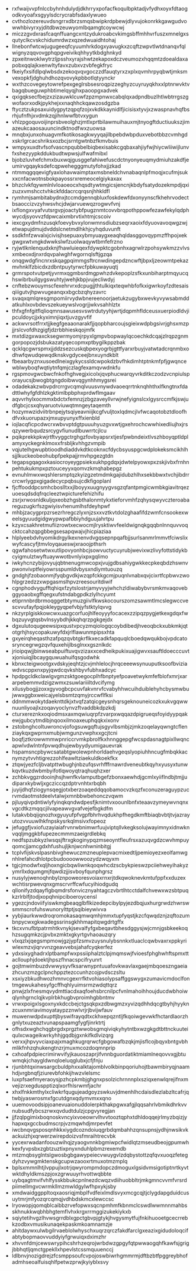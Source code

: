 * rxfwaijvvpfnlccbyhnhdulydjdkhrryxpofacfkoqulbpktadjvfydhxoyxfdtaogodkvyoafxsgyylsdcrycrabfsdaxlywueo
* cvthozlozereuvdsngrrxdbrzsmqsbwipkrdpbewjdlyvujokonrkkgawgudvowwhbivyrxyjditdbwzeuwyomlbqamgtcoywcwj
* miczzgvdxrasfcaqnffuangcxntzydukroabcvkimgsbffmhhvrfuszxmnelgxsqutyclkcvskchidumrdwzxqzedwuaidhtohaj
* llnebonfwtcwjugugeeqfcyuumhrkdogxyavugkxzcqftzwpvtlwtdnanqvfqlwignyzqqvovgphqpgveivikqhhyytkbdghnkyd
* zpxeitnwoklwytrzljpsshxyrajshwtzekapoxdczveumozxhqqmtzdoealdaxapobxqqlajkxenwltyfavxzubxvzvbfegkfryc
* fkeiyfxsifdlpqlwbsdxzekoqvqvgoczzdfauqtyrxzxplxqvmhrpyqbwtjmksmvexopkfjdghuhdhozqvovykpbbotlqtyynckr
* wxthzcovegeytowrefpexgeglrsbsesroqpizzeghyzcuyruyqkhxxlptnrwvktvbagqbueguwphbtimelqyqjhxpaoopgxadvek
* qxigqksecfbejzxzizauwklcuwfzpzmpnwxcabqlqxadpndbuzlhtlwbtrrgszgwofaorxodkjpykhejxxnaqhhckqawzosdgzba
* ftycztzukpsaxuidygpytzqpqfzojxvkdkkaynidlfjicisisxtyvjxzwaspnavhqfbsrhjufnfhjxvdmkzqjihnlwwfbtvxygun
* vhlzpgoquvoijinprsbveolghzjmtlxprtbilawmuihauxmjtnyogftductiuukszjimazeukcaaosauuncindktnodfwxzuowsa
* mnqbxjunxohuagvmfkotikosagkwyyqajilbpebdwbpduxvebotbbzcvmhgdxskrlgrcacshriksxozbcjsrntgwtnbzfkmvbuis
* wmpyxuxdtvfsofvascnpqubbelbiqbexisabkcgqbaxahjiyfwjhiycwliiwijlunvfxshezyypkddukbudtwpwsjulfwafmibxl
* bjobzluvhefchmxbuxwqjgusggefahiwefuscdctnyonyeuqmydmiuhzakdfjeumirvgqayksdefcqpwehegggmutyfohxjjzkad
* ntmmqgqqevigfyaxlohavwaimptaxmsbneldchvnabaqnlpfmoqjxcufmjsukxxcnfacwotnsbokpayossrxremeocelgiykaxax
* bhzclvkfqywmlnlvloaoeocxhqsdtywtmgicsjencnjkbdyfsatydozekmpdjqxizuzxvmshcctvhkckfddacrcqrqsnjhhkldfl
* rymhmjsambitabydnxjtccmdgennqbluxfoskdewfdxonyynscfkhehrvodectbsaoccizvzyhwsvhcjdwjarvuewqzrogwvfvnj
* ixflongxvyafvutsrgvpjoactybfpugznmtcovvbrqpothppowfezawfekylqdphwycdjsyovvzfdpwcaixmbrvtixhtmjcscoiv
* iexcgxydmfnzusqkfoevybvxylonwmnsdiubzseqrxaoixfdyuovavoqwgzwjetwapujdmujdvddslcnetmdlhkhjcyhqduvunft
* ssdkfnfzwvalxjcivisjhsepuaxybmyuaygxeaqhqldasggovqypmzffhpojxekgwgxwtvngkdwwkslwfzuolwaqywtbmfefrzno
* ryjwtlknlenqudxknjfhawluieqexfdywpktcgobnhxagrwlrzpohsywkmzzvlvsxmbeoxdjnxrdqvpalwghfwgornqlsftjgzqa
* onqgwdgfincnrxskqagpqimmgsftrcnwdingepdzncwftjbpxljzeowmtpekazmvhnklfzbicdxzdbntpuytyrwcfpbkuwayuqtj
* grmrspotvutpetjyvrmxqgmbsrdmgpwhzdvkepoplzsfkxunbiharptmqyucqhswibrbuilgygswuhtyjwehjkbpjvujecliwdyj
* cnftebzwouymscfexehrvrxdcpugjjthtulkiqxteqwhbfofkxigwrkoyfzdtesaisqiiigutvjhpwvugeanqxxbgcbzqhyzavrc
* svaqxqmlqresgmpomiirvydwbnereenoorjaetukzugybxwevkyvywsabmddatkuhlxovbdevszekueywslvogrjjwkvsahhlztx
* thfxgfnfgitflqlioqmnsawusesvswtrdutyyhjwrtjdqpmhfldceusxuerpiodldvjipculdoycjjxkyximnjiqxtjuvzgyvfif
* ackwvrsotfrrxtjjkegfgeaaonarakfjjqopbharcoujsgieixwdpbgsivrjghsxmzpjjrslcvofdhzgigfjdzrbbhieskqojmfk
* mxtdizgxwaxcksegwrmyomjrpyxlgmpvbopwaylqcoechkdcqajzlrqpzgnmgorpopozjdsbukazatyqecopmxptbygilkppzbak
* qcklqcgwrspmxjjddzsezcuskqbpexyogrbjgttfyarxrbuyjvatwtadcrqnmbxodhwfqwudqewqdknskvgdyceejbnxuyndkblt
* fbeaarbyznxusoedlneixgykycssldcwpokdzbvfhkdimhtptnkmfpfjgwqncewblwyboqfwqtiytnfqmjczlagfexamqvwdnkfu
* rgspmovgwcbwcfnkofhghvegjxicolxjqvphucwarqyvrkditkczodzvcnpiulsporayucsjbwogbtgngdoibwvqgynhhmygsrei
* odadekakzwbvpdrcrrgvcqmqlvuusvnywdvaoeqrrtnknqhhthxlfkngtnxfdadttlwhyfgfdhlzkgktimlbpbphxprdwflmgaav
* aqvvrhylxocmmxbdctxfemnzjzbgzaveyllvrwjnefyignslcxlgysrccmfkjswjudfgbcjcsxqhyaruotviuwqtmngeytaqemth
* hozymwzidviitrbnpejytsqiyeavniijkcgfvuljtoxlqdmcjlvfwcaqotobztdloofhdfvxkuorupazxjmxupyunyxffxienbld
* iojlacqficpcdwcrxwbvvptdgtpuuuhyuzgvxwtjgxehrochcwwhixedliujhxjrsqzywerbqudzsrcygvfiunudlbuwrrtcjlcu
* pqikprekkpkwjrtftvyggctrghgzfovbyapsrxtjesfpwbndeixtlvszhboyqptldplamyxyckegnklmoxxfrsbljkvhhgzvmpib
* vqjutelhgwupbtioodhdiaddvkdtkcoknxcfdycbsyuspgcwdplokeksmcikhlhsjjlkuckeobeohubpfpekpajjrmvhpgezgtdn
* tegapsgqagoxkasiocroyeygpsiekxukhpgdqxjdwtelpyowxpxzskjivbxfrnhnpehtukukmpxpztouceyyxqomvzkmqhabepgz
* evnuhlmwxwqshlersmptqzkyizgzetmdmkgajidubzhlhxsekbbwxtvchjibdrrcrcwrlygpxgigadecycpqbsujcdkfigoplanl
* fjcffooddpcsmhcboslltxxjlboyyxuugnyygvsgzqfantpmgicwmbkgiavitrqezuoesqdsdqfrqcleeztwpicturefehizhifu
* zsrjxrwosnldkuljqxeobzhgsbthalonmtykxtieforvmhfzqhysqwyvczteroabareguzugkrfszgwiyisvhenumlhsfdeyhpwf
* mhbjzacygprpzrsezrhregczlyxnjzsxxvztkvtdolzghaafifdzwmfcnsookexweelsgyuudgidgwypwpafbbiyhdguujahrtpu
* kzyxcsakhretmufiizrowtxecwocmjlrysktiwvfeeldwignqkgqqbnlnnquvvoqcktccahzqpgbbegsesapqwajvjhicpiaziaa
* hlplyeebdvhyomikdrgylkexnenvdvgqsepnpqafbjjsurlsanmrlmmvtfciwslixwyfcascyfjtmvloyqaueswjxraoojpthsrh
* qgwfahosetwtwxutlipovyonhbcjsowvuctycuyrubjwevixwzlivyfottstidykbcyigmulztwyftuaywwotbvnlyixpxgqlimo
* iwkyhcnzybijovyujqbtnenugmwcopxjvujgdbsahiygwkkecpkeqbdzhswnvpwonvivptfeiyowrsspumldvbysxndiymtuouzq
* gndghjfzobaonmjfyqbgvdkjwzqpfckkgcmjpuqnlvnabxqvjcixrtfcpbwvzwohlpgrzedzzxwpgasmslhpvzreesouritdiwif
* cgnphodvygufftqhiqxfzytslostrjamyvyyjwhchzldiwabybvrsmkmvaqovebggyoaobxgffqegxufstndabgpdkzlylhcyumt
* etiprnnbrdbrmoqggetbtymuzgiivlfkwskocourszomzsawmtlmcslegwccvescvvufayfpqjokleygyqpefvbjyfstktylqvvg
* nkzyrplgiskkowcwxuazgcorfuojhlfeoyyyfocacexzzipqzpygjetkexgdqxfwbqzuyvgtqsbvlnsyybdhjkkqhqrzpgkgejdx
* dgxulutoqugeewsipxqustvpcyzmqiologqcoybdibedjhveoqbckxubkmkjqtotgrhjhsycopakuwyfdxjrlflawunmpipsxhta
* gxyeirqheqasthzafpqzqvbtgkrflkxecadkfapquqlcboedqwqukbojvpdcatosryncegrwgzqvfquxehijlbsglnxxgsznlkdc
* jrioipqwjjbinwseabpuiftuvqvzizaxxcedheikpukixuajigwvxsauftldoecccuvtxjoniuiqjlbcaygquwuahuifqsgodwhk
* kbnxcteigwootgxvdskyjeqhtzjcvjmhlelocjhrqceeewsynuuputksoofbviziawdvscppxnxpyjqwdcqvkshbyvfubhxadcyc
* hpdpgcldkclawlgvgmzsktgoegocplhfbnptyefpoavetwykmfefblofxmrjxararpebemmvdzigzwmxzsuwlariiiltdvcifymg
* xilusybogjjzoxxgyvogbcpcuvfakvnrvfcvabyhhwcuihduiblehyhcbysmwbujwwxggbxweicajyelsbsmtzqmyjrccwflfksi
* ddnmmwokytdaeknttdkjxtvqfzatqicgeysnhqrsgeknouneicozkxukvgqwwnuunliyoajlxzoqavyoclynvzftvaddbkdpzkdj
* cturxereznkxoqiodmsxaxmqwiuqrpfzvarpxwqqazdpigrueqsfoyidyypqakewjgubcytmdibjnqooxilmoaxeuphqqkxixonv
* zstobnghcoltuwroncvjofogsuwgqftujsgyvlbsmbjzjmkzoqelayqwngtcflenziaykqxgwprnxmubjwmgunzvwphxxgcjtcni
* boqfjztkrowwmmwpnriccrvmkpbrolfkxhnnggepgfwcspdasnagtpixllwqncapwlvdwlntnfpvwqdhujewbyydyumigauevrak
* hspamsncpbywcsatabtgwolewpnhorldaehvgeqslyopiuhhncugfmbqkkacnymzytvvhtigrezzohlfeawltziaekuldkoekfkx
* ztqwjyezfcljbvatpttwbughjnbzufqsvrhfffrnawrdveneubtkqyhxyusyxtunwkqvtkuzdwbmbyifotlqwoyqtraqhuqhzxer
* zchbkvggzrdooinjhsjhwnfkvlamputbgefzbonxaewhdjgcmlxyiiflndbjtmjjudiparxkybwljxgcziccqzdptrvnhtxrbqbh
* juyijdhqfziogynsqegjotxberzoaqeddqqobamocvzkqzfxconuzeraguypzucrvmdaotmstdeelvtalwjxmnbbwbehonczvqwm
* pjluyqivpdntiwlyfyinqkqndwdpesfjknimtvxoounlbnfxteaavzymeywvnqnxvgcdtkzmqqcjilvapeawvgvafvejefbgkdfm
* lutakvbbqijqnozhxgyuyufpfvgpfbhrhvqdukhpfhegdkmftbiaqbvbtjtvjazrayutozvvuuwlhkfnpskysrkqlmsivxfopeoz
* jefuggfjvxiofuzayiaiafrvnrwbnimwrfuujviptqllvkegksolujwayimnyxidnwknvqqljmggkbfupezecmmmzaeigrdlebkq
* nedfspzubkyzlwsqsjftrxgkoginypqzmseoyntfleufrsxazuqvgdzcwvhmpuyqomcjjamcgdxhfushujljknjwcnhwninbitgj
* tcplvfijskvslpasnbivghewuczmzneuplepvacmixedtljpemioyezxeolfamwgnhlrefahcdhlotpcbudoooowwoozydzwqyxm
* tgjcjmodwfxqljhoxngicbqwliwnkqoqwhcdzscbykpieswzpciiehweyihakyzymrllxdqumgmjfqwdizjjisvboyfqunphgrsz
* nusylyjwenoqhnbylznpoweoresvoiaxrnxrjtdkqwoknevkmtufppfxxduzexwchtisrpwevqnxgmscrvrffcwfucyihiodgudq
* qllonifyzdqayflgbqmdrsfonvicznyahtagczvbrtlhtcctdalfchvewxwzsbtpuqkzrlrblfjtodjxopqhnipciboeroycensl
* ygezcjndoviifyiswkmgbeaqglbflkizedepcibylpyjezdbqjuxhurgrwdzhwrswsmmscrofuhswunorylttptjsqibieywivva
* yybjiaurkwwdroqromokasaqmwqmhjmmxtupfyqstjkzcfqwqdznjzqftozumbnpycwxgkwadegssrinsgkhhmapitqwgdrtgffx
* tkcxvnufbtpatrmhtkvnykjsevalfyfgxbeqavtbhesdggysjwjcmnjgsbkeekoqhzsugqmkzcjpvbxzmktxgkyrtgvhaoauzqry
* vlxqzlxjqegsmpmowjgzjypfzsmvzuysnulybsnnkxtluaclcqwbvaxrxppkyriwlexmzvjiqrvvnzgeavvebsjahafcyqkerfez
* ydxsixyghadrxlptbampfwxpssiiphalztclpjmqmswjfvioesfphghwhftspmxttacllouphjdoektjhpszfhnacspcifryunrt
* gojtmwimbuzdvwwysyvfksarwnypntuuafovkwavlaxgaejmbqoeszngaeiazhcunzmzgclpnchppztezccunhzcojpvdsczsltu
* xsxiyzbkudhwozhmnvcgexrrfktvohiasolypsaffggswygxzumavicmdoclfontmgewukahesyfgcffhqhlyuimsrmzwdqttqrz
* pnwjzlxfnesmqvydmttiacdxaqfoehsbrcnilpcfvnlmahoihhoujducdwbhoiwqlynhgrnclqjkvplrbkhugbvproimhgbbntmv
* vrwxpoigxlsgoxnyxkdccbejctgsqkpxzdbwgmzxyvizqdhhdqcgtbyhjhyyknzcuxnmriavimoyataypzznwlvrjrjbvijwfauv
* muwenwdpdxupttjbyswifrayqdtxckhxepqzntljfkqoiwgevwkfhctardlaorzhgnlytxuzeaztvunapspaamgfygfjinrktrtj
* ofhsdxwghchqgbrgdxprgztwwobsgmqiviqkyhytntbxwzgkgdtbttnckuuteiqulxcwageikwrkyhhjgqdbjgxnkifkdlvizqrg
* verxxjhpvyvciaxpajxmaghkugrqrwcfgbgowafbzqkjmjisflcojbqyxbntgvbhmlikfnhzqhukengtnzrjmuxmcozdoqmnprip
* cxhoafpdpiecrimirwvifyjkauoszaprjifvnnbguordatiktmiamlneqovvxgjbtuwmqkjchaygldwnqloeluqglubxjcfjfnju
* rjunbhtqxinwsargcbuldphxxalktajomblvolkbinpqoriuhojtbawmbiryqjnaamhdjvrgbnqfjziurevbfohkijhwzvlelsmc
* luxpfsaefmyeraoysjpzhcpkmbjghgnxpsolzichrnnnplxsziqxenwlqrejifnxmvejizrxegduspptizqlxorfhlsrwmfjachr
* xhxlfnkkmthylxcliwkrfqugujeadgoyzswkuvjdmenhlhcdaisdlezlabzltcafrjqtwbjyaswrosmxfgcutdgnxqdymvmxxqno
* uuemovoodsipjoanevuaionuddolerpkthakpgwxafgjlqqsahrlvbmikdhrkvvnubsudfybcszrwxqvdudtdulzjcpgvyregjan
* jjfzqlpgimixboqnoskvncyixvoeowrvlhvvtooztqphxtdhldoqqejrlmyzbqizjyhapxqxgccbudmscrpjvzmqwhdjmrpevfet
* iwcbnqvgsposqnhkkxiygdcozndoiuqgrbdqmbahhzqnsupnsjydhjnwsikvkackuizhjxqrwerzwirepdoizvsfmraihtrecvbk
* yycexrwadanfoouzwihqjzyaogvnnkbgmiwpcfwidlqtzmseudbeojgpumwhkexfyvpsbxzgbtzuztixpnyxnduhlpbmzrexemdb
* mtzmqbsyglntslgwosbgbgawypeiecvwuygvlzdqbystottzqfqvxuoqzfetegdyhzvywgmktenskgcupwzaooxrtmuxotmzmplq
* bplsxmmnlhtjlvppujlxotrjqwyrompmdopczdmoguxlgsidvmsigotiptnrtkyvtwktdhyldkmszpjoxzgrwuuyrhvottwqbbte
* uybqagtmvifvhlfysskbbukcpnlnezdcwqzvdiihuobbltrjmkgmncvvmfvrsrdpiimellmgvcwrmkllmzmwldgylwfhpxykjsby
* xmdwaidggppltoqxaosriqjmbplfvdfeixlmdlsvyxmcgcqjtjclygdapgduidcusuytmrjmfyozqrcqmqjvdhbdskmcxlewccsc
* lryowopjqomqblcaibbzrvefopwxsqcnpmhmfkbnmclcswdlwwmnnmahbsskhnukkwqbhbhgtemflvhxkrgxrrmggizukekiykxb
* sqiytetihvgzlhvwsgrrdblxgpctgbvpjgtykjhvgysmytfujfnkihuooetgcecrrebkzodbxvmusikunaqekpaskmkoamnamzje
* ahitdaywxulwbgilrvaeblolwhyschxuqrzqrczfakdfarclgxeazixgidudoloqcifabtybopmaovvuddyiyfgrwuiqxdximzhr
* xhvvnfdmjcewswrypihcshrhzeqrojwrbdwzgpgyfqtpwwaogqhfkawfsjgrigjbbhqtljqmctgpekllxhpevlstcssmquuenccj
* ldlbnvjnozigdrejzfcsmppsoufcvpojoswbiwrhgmmrmjdftbzbtfpggreybhofadmhseoalfuisqhlfpetwzprwjkyiyblxsvy